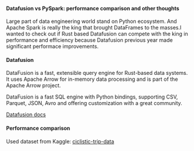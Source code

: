 #### Datafusion vs PySpark: performance comparison and other thoughts

Large part of data engineering world stand on Python ecosystem. And Apache Spark is really the king that brought DataFrames to the masses.I wanted to check out if Rust based Datafusion can compete with the king in performance and efficiency because Datafusion previous year made significant performace improvements.

#### Datafusion
DataFusion is a fast, extensible query engine for Rust-based data systems. It uses Apache Arrow for in-memory data processing and is part of the Apache Arrow project.

DataFusion is a fast SQL engine with Python bindings, supporting CSV, Parquet, JSON, Avro and offering customization with a great community.

[Datafusion docs](https://arrow.apache.org/datafusion/user-guide/introduction.html)


#### Performance comparison
Used dataset from Kaggle: [ciclistic-trip-data](https://www.kaggle.com/datasets/chihchungwuo/cyclistic-trip-data)

